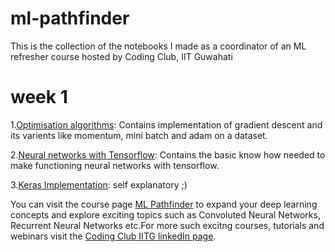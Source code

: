 # ml-pathfinder
This is the collection of the notebooks I made as a coordinator of an ML refresher course hosted by Coding Club, IIT Guwahati
# week 1
1.[Optimisation algorithms](https://github.com/AryanVerma2204/ml-pathfinder/tree/master/Optimization%20algorithms): Contains implementation of gradient descent and its varients like momentum, mini batch and adam on a dataset.<p></p>
2.[Neural networks with Tensorflow](https://github.com/AryanVerma2204/ml-pathfinder/tree/master/neural%20nets%20intro%20tensorflow): Contains the basic know how needed to make functioning neural networks with tensorflow.<p></p>
3.[Keras Implementation](https://github.com/AryanVerma2204/ml-pathfinder/blob/master/keras_implementation.ipynb): self explanatory  ;)

You can visit the course page [ML Pathfinder](https://codingiitg.github.io/ml_week0.html#) to expand your deep learning concepts and explore exciting topics such as Convoluted Neural Networks, Recurrent Neural Networks etc.For more such excitng courses, tutorials and webinars visit the [Coding Club IITG linkedIn page](https://www.linkedin.com/company/coding-club-iitg/).

